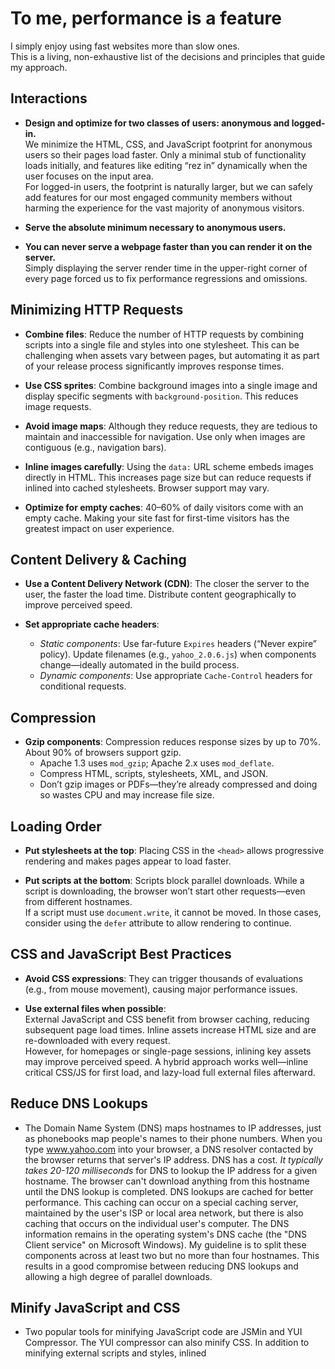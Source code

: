 # To me, performance is a feature

I simply enjoy using fast websites more than slow ones.  
This is a living, non-exhaustive list of the decisions and principles that guide my approach.

## Interactions

- **Design and optimize for two classes of users: anonymous and logged-in.**  
  We minimize the HTML, CSS, and JavaScript footprint for anonymous users so their pages load faster. Only a minimal stub of functionality loads initially, and features like editing “rez in” dynamically when the user focuses on the input area.  
  For logged-in users, the footprint is naturally larger, but we can safely add features for our most engaged community members without harming the experience for the vast majority of anonymous visitors.

- **Serve the absolute minimum necessary to anonymous users.**

- **You can never serve a webpage faster than you can render it on the server.**  
  Simply displaying the server render time in the upper-right corner of every page forced us to fix performance regressions and omissions.

## Minimizing HTTP Requests

- **Combine files**: Reduce the number of HTTP requests by combining scripts into a single file and styles into one stylesheet. This can be challenging when assets vary between pages, but automating it as part of your release process significantly improves response times.

- **Use CSS sprites**: Combine background images into a single image and display specific segments with `background-position`. This reduces image requests.

- **Avoid image maps**: Although they reduce requests, they are tedious to maintain and inaccessible for navigation. Use only when images are contiguous (e.g., navigation bars).

- **Inline images carefully**: Using the `data:` URL scheme embeds images directly in HTML. This increases page size but can reduce requests if inlined into cached stylesheets. Browser support may vary.

- **Optimize for empty caches**: 40–60% of daily visitors come with an empty cache. Making your site fast for first-time visitors has the greatest impact on user experience.

## Content Delivery & Caching

- **Use a Content Delivery Network (CDN)**: The closer the server to the user, the faster the load time. Distribute content geographically to improve perceived speed.

- **Set appropriate cache headers**:
  - *Static components*: Use far-future `Expires` headers (“Never expire” policy). Update filenames (e.g., `yahoo_2.0.6.js`) when components change—ideally automated in the build process.
  - *Dynamic components*: Use appropriate `Cache-Control` headers for conditional requests.

## Compression

- **Gzip components**: Compression reduces response sizes by up to 70%. About 90% of browsers support gzip.  
  - Apache 1.3 uses `mod_gzip`; Apache 2.x uses `mod_deflate`.  
  - Compress HTML, scripts, stylesheets, XML, and JSON.  
  - Don’t gzip images or PDFs—they’re already compressed and doing so wastes CPU and may increase file size.

## Loading Order

- **Put stylesheets at the top**: Placing CSS in the `<head>` allows progressive rendering and makes pages appear to load faster.

- **Put scripts at the bottom**: Scripts block parallel downloads. While a script is downloading, the browser won’t start other requests—even from different hostnames.  
  If a script must use `document.write`, it cannot be moved. In those cases, consider using the `defer` attribute to allow rendering to continue.

## CSS and JavaScript Best Practices

- **Avoid CSS expressions**: They can trigger thousands of evaluations (e.g., from mouse movement), causing major performance issues.

- **Use external files when possible**:  
  External JavaScript and CSS benefit from browser caching, reducing subsequent page load times. Inline assets increase HTML size and are re-downloaded with every request.  
  However, for homepages or single-page sessions, inlining key assets may improve perceived speed. A hybrid approach works well—inline critical CSS/JS for first load, and lazy-load full external files afterward.

## Reduce DNS Lookups

- The Domain Name System (DNS) maps hostnames to IP addresses, just as phonebooks map people's names to their phone numbers. When you type www.yahoo.com into your browser, a DNS resolver contacted by the browser returns that server's IP address. DNS has a cost. *It typically takes 20-120 milliseconds* for DNS to lookup the IP address for a given hostname. The browser can't download anything from this hostname until the DNS lookup is completed. DNS lookups are cached for better performance. This caching can occur on a special caching server, maintained by the user's ISP or local area network, but there is also caching that occurs on the individual user's computer. The DNS information remains in the operating system's DNS cache (the "DNS Client service" on Microsoft Windows). My guideline is to split these components across at least two but no more than four hostnames. This results in a good compromise between reducing DNS lookups and allowing a high degree of parallel downloads.

## Minify JavaScript and CSS

- Two popular tools for minifying JavaScript code are JSMin and YUI Compressor. The YUI compressor can also minify CSS. In addition to minifying external scripts and styles, inlined <script> and <style> blocks can and should also be minified. Even if you gzip your scripts and styles, minifying them will still reduce the size by 5% or more.

## Avoid Redirects

- The main thing to remember is that redirects slow down the user experience. Inserting a redirect between the user and the HTML document delays everything in the page since nothing in the page can be rendered and no components can start being downloaded until the HTML document has arrived.
  
- One of the most wasteful redirects happens frequently and web developers are generally not aware of it. It occurs when a trailing slash (/) is missing from a URL that should otherwise have one.

## Remove Duplicate Scripts

- One way to avoid accidentally including the same script twice is to implement a script management module in your templating system. The typical way to include a script is to use the SCRIPT tag in your HTML page.

## Configure ETags

- Entity tags (ETags) are a mechanism that web servers and browsers use to determine whether the component in the browser's cache matches the one on the origin server.
- If you're not taking advantage of the flexible validation model that ETags provide, it's better to just remove the ETag altogether. The Last-Modified header validates based on the component's timestamp. And removing the ETag reduces the size of the HTTP headers in both the response and subsequent requests.

## Make Ajax Cacheable
The most important way to improve the performance of Ajax is to make the responses cacheable, as seen in Add an Expires or a Cache-Control Header.
